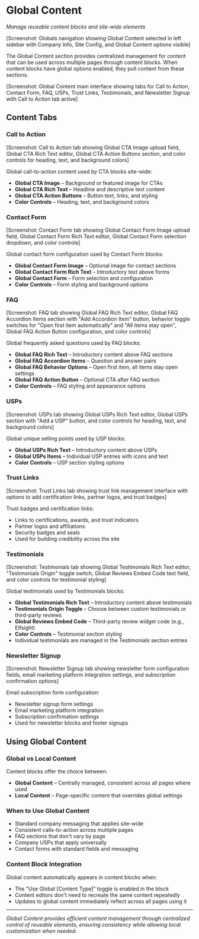 # Global Content

*Manage reusable content blocks and site-wide elements*

[Screenshot: Globals navigation showing Global Content selected in left sidebar with Company Info, Site Config, and Global Content options visible]

The Global Content section provides centralized management for content that can be used across multiple pages through content blocks. When content blocks have global options enabled, they pull content from these sections.

[Screenshot: Global Content main interface showing tabs for Call to Action, Contact Form, FAQ, USPs, Trust Links, Testimonials, and Newsletter Signup with Call to Action tab active]

## Content Tabs

### Call to Action

[Screenshot: Call to Action tab showing Global CTA Image upload field, Global CTA Rich Text editor, Global CTA Action Buttons section, and color controls for heading, text, and background colors]

Global call-to-action content used by CTA blocks site-wide:
- **Global CTA Image** – Background or featured image for CTAs
- **Global CTA Rich Text** – Headline and descriptive text content
- **Global CTA Action Buttons** – Button text, links, and styling
- **Color Controls** – Heading, text, and background colors

### Contact Form

[Screenshot: Contact Form tab showing Global Contact Form Image upload field, Global Contact Form Rich Text editor, Global Contact Form selection dropdown, and color controls]

Global contact form configuration used by Contact Form blocks:
- **Global Contact Form Image** – Optional image for contact sections
- **Global Contact Form Rich Text** – Introductory text above forms
- **Global Contact Form** – Form selection and configuration
- **Color Controls** – Form styling and background options

### FAQ

[Screenshot: FAQ tab showing Global FAQ Rich Text editor, Global FAQ Accordion Items section with "Add Accordion Item" button, behavior toggle switches for "Open first item automatically" and "All items stay open", Global FAQ Action Button configuration, and color controls]

Global frequently asked questions used by FAQ blocks:
- **Global FAQ Rich Text** – Introductory content above FAQ sections
- **Global FAQ Accordion Items** – Question and answer pairs
- **Global FAQ Behavior Options** – Open first item, all items stay open settings
- **Global FAQ Action Button** – Optional CTA after FAQ section
- **Color Controls** – FAQ styling and appearance options

### USPs

[Screenshot: USPs tab showing Global USPs Rich Text editor, Global USPs section with "Add a USP" button, and color controls for heading, text, and background colors]

Global unique selling points used by USP blocks:
- **Global USPs Rich Text** – Introductory content above USPs
- **Global USPs Items** – Individual USP entries with icons and text
- **Color Controls** – USP section styling options

### Trust Links

[Screenshot: Trust Links tab showing trust link management interface with options to add certification links, partner logos, and trust badges]

Trust badges and certification links:
- Links to certifications, awards, and trust indicators
- Partner logos and affiliations
- Security badges and seals
- Used for building credibility across the site

### Testimonials

[Screenshot: Testimonials tab showing Global Testimonials Rich Text editor, "Testimonials Origin" toggle switch, Global Reviews Embed Code text field, and color controls for testimonial styling]

Global testimonials used by Testimonials blocks:
- **Global Testimonials Rich Text** – Introductory content above testimonials
- **Testimonials Origin Toggle** – Choose between custom testimonials or third-party reviews
- **Global Reviews Embed Code** – Third-party review widget code (e.g., Elfsight)
- **Color Controls** – Testimonial section styling
- Individual testimonials are managed in the Testimonials section entries

### Newsletter Signup

[Screenshot: Newsletter Signup tab showing newsletter form configuration fields, email marketing platform integration settings, and subscription confirmation options]

Email subscription form configuration:
- Newsletter signup form settings
- Email marketing platform integration
- Subscription confirmation settings
- Used for newsletter blocks and footer signups

## Using Global Content

### Global vs Local Content
Content blocks offer the choice between:
- **Global Content** – Centrally managed, consistent across all pages where used
- **Local Content** – Page-specific content that overrides global settings

### When to Use Global Content
- Standard company messaging that applies site-wide
- Consistent calls-to-action across multiple pages
- FAQ sections that don't vary by page
- Company USPs that apply universally
- Contact forms with standard fields and messaging

### Content Block Integration
Global content automatically appears in content blocks when:
- The "Use Global [Content Type]" toggle is enabled in the block
- Content editors don't need to recreate the same content repeatedly
- Updates to global content immediately reflect across all pages using it

---

*Global Content provides efficient content management through centralized control of reusable elements, ensuring consistency while allowing local customization when needed.*